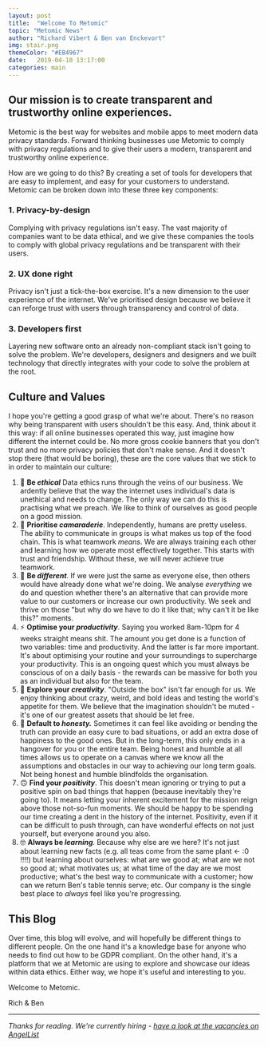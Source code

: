 ```yaml
---
layout: post
title:  "Welcome To Metomic"
topic: "Metomic News"
author: "Richard Vibert & Ben van Enckevort"
img: stair.png
themeColor: "#EB4967"
date:   2019-04-10 13:17:00
categories: main
---
```


## Our mission is to create transparent and trustworthy online experiences.

Metomic is the best way for websites and mobile apps to meet modern data privacy standards. Forward thinking businesses use Metomic to comply with privacy regulations and to give their users a modern, transparent and trustworthy online experience.

How are we going to do this? By creating a set of tools for developers that are easy to implement, and easy for your customers to understand. Metomic can be broken down into these three key components:

### 1. Privacy-by-design

Complying with privacy regulations isn't easy. The vast majority of companies want to be data ethical, and we give these companies the tools to comply with global privacy regulations and be transparent with their users.

### 2. UX done right

Privacy isn't just a tick-the-box exercise. It's a new dimension to the user experience of the internet. We've prioritised design because we believe it can reforge trust with users through transparency and control of data.

### 3. Developers first

Layering new software onto an already non-compliant stack isn't going to solve the problem. We're developers, designers and designers and we built technology that directly integrates with your code to solve the problem at the root.

## Culture and Values

I hope you're getting a good grasp of what we're about. There's no reason why being transparent with users shouldn't be this easy. And, think about it this way: if all online businesses operated this way, just imagine how different the internet could be. No more gross cookie banners that you don't trust and no more privacy policies that don't make sense. And it doesn't stop there (that would be boring), these are the core values that we stick to in order to maintain our culture:

1. 🤝 **Be *ethical*** Data ethics runs through the veins of our business. We ardently believe that the way the internet uses individual's data is unethical and needs to change. The only way we can do this is practising what we preach. We like to think of ourselves as good people on a good mission.
2. 💙 **Prioritise *camaraderie***. Independently, humans are pretty useless. The ability to communicate in groups is what makes us top of the food chain. This is what teamwork *means*. We are always training each other and learning how we operate most effectively together. This starts with trust and friendship. Without these, we will never achieve true teamwork.
3. 🐙 **Be *different***. If we were just the same as everyone else, then others would have already done what we're doing. We analyse *everything* we do and question whether there's an alternative that can provide more value to our customers or increase our own productivity. We seek and thrive on those "but why do we have to do it like that; why can't it be like this?" moments.
4. ⚡️ **Optimise your *productivity***. Saying you worked 8am-10pm for 4 weeks straight means shit. The amount you get done is a function of two variables: time and productivity. And the latter is far more important. It's about optimising your routine and your surroundings to supercharge your productivity. This is an ongoing quest which you must always be conscious of on a daily basis - the rewards can be massive for both you as an individual but also for the team.
5. 🎨 **Explore your *creativity***. "Outside the box" isn't far enough for us. We enjoy thinking about crazy, weird, and bold ideas and testing the world's appetite for them. We believe that the imagination shouldn't be muted - it's one of our greatest assets that should be let free.
6. 👐 **Default to *honesty.*** Sometimes it can feel like avoiding or bending the truth can provide an easy cure to bad situations, or add an extra dose of happiness to the good ones. But in the long-term, this only ends in a hangover for you or the entire team. Being honest and humble at all times allows us to operate on a canvas where we know all the assumptions and obstacles in our way to achieving our long term goals. Not being honest and humble blindfolds the organisation.
7. 🙃 **Find your *positivity***. This doesn't mean ignoring or trying to put a positive spin on bad things that happen (because inevitably they're going to). It means letting your inherent excitement for the mission reign above those not-so-fun moments. We should be happy to be spending our time creating a dent in the history of the internet. Positivity, even if it can be difficult to push through, can have wonderful effects on not just yourself, but everyone around you also.
8. 🤓 **Always be *learning***. Because why else are we here? It's not just about learning new facts (e.g. all teas come from the same plant ← :0 !!!!) but learning about ourselves: what are we good at; what are we not so good at; what motivates us; at what time of the day are we most productive; what's the best way to communicate with a customer; how can we return Ben's table tennis serve; etc. Our company is the single best place to *always* feel like you're progressing.

## This Blog

Over time, this blog will evolve, and will hopefully be different things to different people. On the one hand it's a knowledge base for anyone who needs to find out how to be GDPR compliant. On the other hand, it's a platform that we at Metomic are using to explore and showcase our ideas within data ethics. Either way, we hope it's useful and interesting to you.

Welcome to Metomic.

Rich & Ben

---

*Thanks for reading. We're currently hiring - [have a look at the vacancies on AngelList](https://angel.co/metomic/jobs)*
